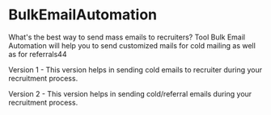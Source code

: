 # BulkEmailAutomation
What's the best way to send mass emails to recruiters? Tool Bulk Email Automation will help you to send customized mails for cold mailing as well as for referrals44

Version 1 - This version helps in sending cold emails to recruiter during your recruitment process.

Version 2 - This version helps in sending cold/referral emails during your recruitment process.
